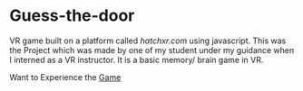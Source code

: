 # Guess-the-door

VR game built on a platform called *hatchxr.com* using javascript. This was the Project which was made by one of my student under my guidance when I interned as a VR instructor. It is a basic memory/ brain game in VR.

Want to Experience the [Game](https://viewer.hatchxr.com/p/Pranav/Pragun_Project)
